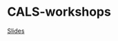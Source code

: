 # CALS-workshops

[Slides](https://docs.google.com/presentation/d/1799wmDy5jPHjJNgmreqRswL0GzcRdGJL190ZeLIqdlg/edit#slide=id.gb7fde740cc_0_0)
